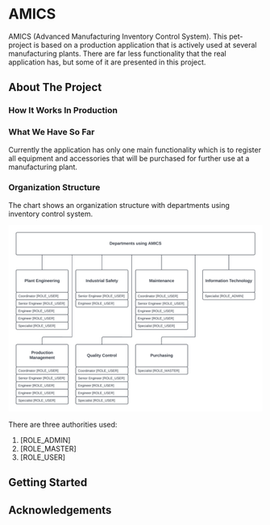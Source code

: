 # AMICS
AMICS (Advanced Manufacturing Inventory Control System).
This pet-project is based on a production application that is actively used at several manufacturing plants.
There are far less functionality that the real application has, but some of it are presented in this project.

## About The Project

### How It Works In Production


### What We Have So Far
Currently the application has only one main functionality which is to register all equipment and accessories
that will be purchased for further use at a manufacturing plant.

### Organization Structure
The chart shows an organization structure with departments using inventory control system.

![](src/main/resources/static/images-readme/org-structure.png)

There are three authorities used:
1. [ROLE_ADMIN]
1. [ROLE_MASTER]
1. [ROLE_USER]




## Getting Started






## Acknowledgements






